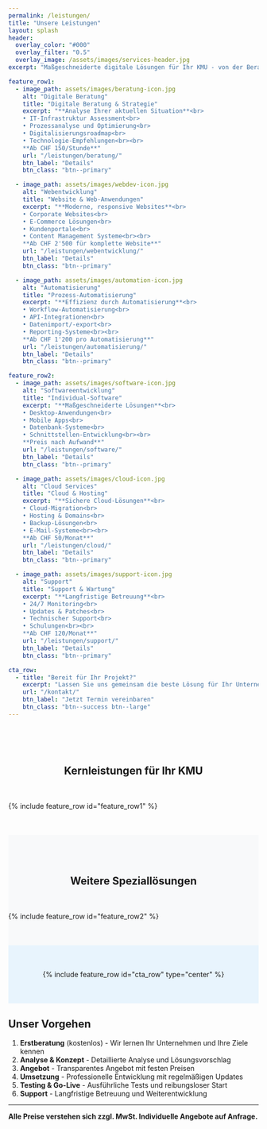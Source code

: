 ```yaml
---
permalink: /leistungen/
title: "Unsere Leistungen"
layout: splash
header:
  overlay_color: "#000"
  overlay_filter: "0.5"
  overlay_image: /assets/images/services-header.jpg
excerpt: "Maßgeschneiderte digitale Lösungen für Ihr KMU - von der Beratung bis zur Umsetzung"

feature_row1:
  - image_path: assets/images/beratung-icon.jpg
    alt: "Digitale Beratung"
    title: "Digitale Beratung & Strategie"
    excerpt: "**Analyse Ihrer aktuellen Situation**<br>
    • IT-Infrastruktur Assessment<br>
    • Prozessanalyse und Optimierung<br>
    • Digitalisierungsroadmap<br>
    • Technologie-Empfehlungen<br><br>
    **Ab CHF 150/Stunde**"
    url: "/leistungen/beratung/"
    btn_label: "Details"
    btn_class: "btn--primary"

  - image_path: assets/images/webdev-icon.jpg
    alt: "Webentwicklung"
    title: "Website & Web-Anwendungen"
    excerpt: "**Moderne, responsive Websites**<br>
    • Corporate Websites<br>
    • E-Commerce Lösungen<br>
    • Kundenportale<br>
    • Content Management Systeme<br><br>
    **Ab CHF 2'500 für komplette Website**"
    url: "/leistungen/webentwicklung/"
    btn_label: "Details"
    btn_class: "btn--primary"

  - image_path: assets/images/automation-icon.jpg
    alt: "Automatisierung"
    title: "Prozess-Automatisierung"
    excerpt: "**Effizienz durch Automatisierung**<br>
    • Workflow-Automatisierung<br>
    • API-Integrationen<br>
    • Datenimport/-export<br>
    • Reporting-Systeme<br><br>
    **Ab CHF 1'200 pro Automatisierung**"
    url: "/leistungen/automatisierung/"
    btn_label: "Details"
    btn_class: "btn--primary"

feature_row2:
  - image_path: assets/images/software-icon.jpg
    alt: "Softwareentwicklung"
    title: "Individual-Software"
    excerpt: "**Maßgeschneiderte Lösungen**<br>
    • Desktop-Anwendungen<br>
    • Mobile Apps<br>
    • Datenbank-Systeme<br>
    • Schnittstellen-Entwicklung<br><br>
    **Preis nach Aufwand**"
    url: "/leistungen/software/"
    btn_label: "Details"
    btn_class: "btn--primary"

  - image_path: assets/images/cloud-icon.jpg
    alt: "Cloud Services"
    title: "Cloud & Hosting"
    excerpt: "**Sichere Cloud-Lösungen**<br>
    • Cloud-Migration<br>
    • Hosting & Domains<br>
    • Backup-Lösungen<br>
    • E-Mail-Systeme<br><br>
    **Ab CHF 50/Monat**"
    url: "/leistungen/cloud/"
    btn_label: "Details"
    btn_class: "btn--primary"

  - image_path: assets/images/support-icon.jpg
    alt: "Support"
    title: "Support & Wartung"
    excerpt: "**Langfristige Betreuung**<br>
    • 24/7 Monitoring<br>
    • Updates & Patches<br>
    • Technischer Support<br>
    • Schulungen<br><br>
    **Ab CHF 120/Monat**"
    url: "/leistungen/support/"
    btn_label: "Details"
    btn_class: "btn--primary"

cta_row:
  - title: "Bereit für Ihr Projekt?"
    excerpt: "Lassen Sie uns gemeinsam die beste Lösung für Ihr Unternehmen finden. Kostenloses Beratungsgespräch vereinbaren."
    url: "/kontakt/"
    btn_label: "Jetzt Termin vereinbaren"
    btn_class: "btn--success btn--large"
---
```


<div style="padding: 50px 0;">
  <div class="wrapper">
    <h2 style="text-align: center; margin-bottom: 50px;">Kernleistungen für Ihr KMU</h2>
    {% include feature_row id="feature_row1" %}
  </div>
</div>

<div style="background-color: #f8f9fa; padding: 50px 0;">
  <div class="wrapper">
    <h2 style="text-align: center; margin-bottom: 50px;">Weitere Speziallösungen</h2>
    {% include feature_row id="feature_row2" %}
  </div>
</div>

<div style="background-color: #e8f4fd; padding: 50px 0; text-align: center;">
  <div class="wrapper">
    {% include feature_row id="cta_row" type="center" %}
  </div>
</div>

## Unser Vorgehen

1. **Erstberatung** (kostenlos) - Wir lernen Ihr Unternehmen und Ihre Ziele kennen
2. **Analyse & Konzept** - Detaillierte Analyse und Lösungsvorschlag
3. **Angebot** - Transparentes Angebot mit festen Preisen
4. **Umsetzung** - Professionelle Entwicklung mit regelmäßigen Updates
5. **Testing & Go-Live** - Ausführliche Tests und reibungsloser Start
6. **Support** - Langfristige Betreuung und Weiterentwicklung

---

**Alle Preise verstehen sich zzgl. MwSt. Individuelle Angebote auf Anfrage.**
